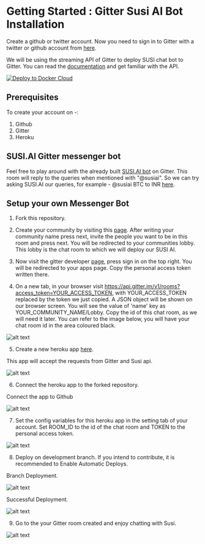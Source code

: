 # Getting Started : Gitter Susi AI Bot Installation 

Create a github or twitter account. Now you need to sign in to Gitter with a twitter or github account from [here](https://gitter.im). 

We will be using the streaming API of Gitter to deploy SUSI chat bot to Gitter. You can read the [documentation](https://developer.gitter.im/docs/streaming-api) and get familiar with the API.

[![Deploy to Docker Cloud](https://files.cloud.docker.com/images/deploy-to-dockercloud.svg)](https://cloud.docker.com/stack/deploy/?repo=https://github.com/fossasia/susi_gitterbot)

## Prerequisites
To create your account on -:
1. Github
2. Gitter
3. Heroku

## SUSI.AI Gitter messenger bot

Feel free to play around with the already built [SUSI.AI bot](https://gitter.im/susiaitest/Lobby) on Gitter. This room will reply to the queries when mentioned with "@susiai". So we can try asking SUSI.AI our queries, for example - @susiai BTC to INR [here](https://gitter.im/susiaitest/Lobby).

## Setup your own Messenger Bot

1. Fork this repository.

2. Create your community by visiting this [page](https://gitter.im/home/explore#createcommunity). After writing your community name press next, invite the people you want to be in this room and press next. You will be redirected to your communities lobby. This lobby is the chat room to which we will deploy our SUSI AI.

3. Now visit the gitter developer [page](https://developer.gitter.im/docs/welcome), press sign in on the top right. You will be redirected to your apps page. Copy the personal access token written there.

4. On a new tab, in your browser visit https://api.gitter.im/v1/rooms?access_token=YOUR_ACCESS_TOKEN, with YOUR_ACCESS_TOKEN replaced by the token we just copied. 
A JSON object will be shown on our browser screen. You will see the value of 'name' key as YOUR_COMMUNITY_NAME/Lobby. Copy the id of this chat room, as we will need it later. You can refer to the image below, you will have your chat room id in the area coloured black.

<img src="./docs/images/roomId.PNG" alt="alt text">

5. Create a new heroku app [here](https://dashboard.heroku.com/new?org=personal-apps).

 This app will accept the requests from Gitter and Susi api.
 
 <img src="./docs/images/createHerokuApp.png" alt="alt text">

6. Connect the heroku app to the forked repository.
 
 Connect the app to Github
 
<img src="./docs/images/herokuGithubConnect.png" alt="alt text">

7. Set the config variables for this heroku app in the setting tab of your account. Set ROOM_ID to the id of the chat room and TOKEN to the personal access token.

<img src="./docs/images/herokuConfigVar.PNG" alt="alt text">

8. Deploy on development branch. If you intend to contribute, it is recommended to Enable Automatic Deploys.

 Branch Deployment.
 
<img src="./docs/images/branchSelection.png" alt="alt text">

 Successful Deployment.
 
 <img src="./docs/images/herokuDeployment.png" alt="alt text">

9. Go to the your Gitter room created and enjoy chatting with Susi.

<img src="./docs/images/susiChatGitter.PNG" alt="alt text">
